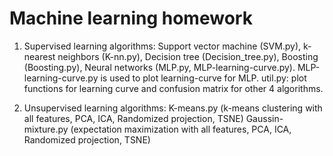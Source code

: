 # Machine learning homework
1. Supervised learning algorithms:
Support vector machine (SVM.py), 
k-nearest neighbors (K-nn.py), 
Decision tree (Decision_tree.py), Boosting (Boosting.py), 
Neural networks (MLP.py, MLP-learning-curve.py). 
MLP-learning-curve.py is used to plot learning-curve for MLP. 
util.py: plot functions for learning curve and confusion matrix for other 4 algorithms.

2. Unsupervised learning algorithms:
 K-means.py (k-means clustering with all features, PCA, ICA, Randomized projection, TSNE)
 Gaussin-mixture.py (expectation maximization with all features, PCA, ICA, Randomized projection, TSNE)
